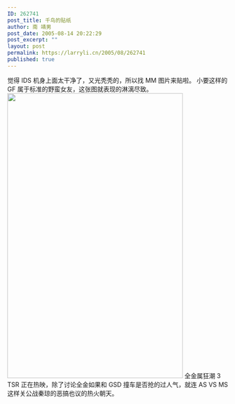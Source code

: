 ```yaml
---
ID: 262741
post_title: 千鸟的贴纸
author: 南 靖男
post_date: 2005-08-14 20:22:29
post_excerpt: ""
layout: post
permalink: https://larryli.cn/2005/08/262741
published: true
---
```

觉得 IDS 机身上面太干净了，又光秃秃的，所以找 MM 图片来贴啦。
小要这样的 GF 属于标准的野蛮女友，这张图就表现的淋漓尽致。
<img src="http://photoimg18.qq.com/cgi-bin/load_pic2?verify=qVYkrycKE8iX%2BxWHMwce1A%3D%3D" height="650" width="400" />
全金属狂潮 3 TSR 正在热映，除了讨论全金如果和 GSD 撞车是否抢的过人气，就连 AS VS MS 这样关公战秦琼的恶搞也议的热火朝天。